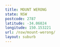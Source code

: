 ```yaml
---
title: MOUNT WERONG
state: NSW
postcode: 2787
latitude: -34.06024
longitude: 150.153221
url: /nsw/mount-werong/
layout: suburb
---
```

